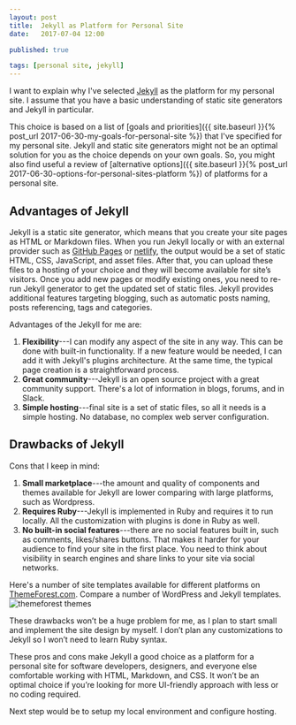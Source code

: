 ```yaml
---
layout: post
title:  Jekyll as Platform for Personal Site
date:   2017-07-04 12:00

published: true

tags: [personal site, jekyll]
---
```


I want to explain why I've selected [Jekyll](https://jekyllrb.com/) as the platform for my personal site. I assume that you have a basic understanding of static site generators and Jekyll in particular.

This choice is based on a list of [goals and priorities]({{ site.baseurl }}{% post_url 2017-06-30-my-goals-for-personal-site %}) that I've specified for my personal site. Jekyll and static site generators might not be an optimal solution for you as the choice depends on your own goals. So, you might also find useful a review of [alternative options]({{ site.baseurl }}{% post_url 2017-06-30-options-for-personal-sites-platform %}) of platforms for a personal site.

## Advantages of Jekyll
Jekyll is a static site generator, which means that you create your site pages as HTML or Markdown files. When you run Jekyll locally or with an external provider such as [GitHub Pages](https://pages.github.com/) or [netlify](https://www.netlify.com), the output would be a set of static HTML, CSS, JavaScript, and asset files. After that, you can upload these files to a hosting of your choice and they will become available for site’s visitors. Once you add new pages or modify existing ones, you need to re-run Jekyll generator to get the updated set of static files. Jekyll provides additional features targeting blogging, such as automatic posts naming, posts referencing, tags and categories.

Advantages of the Jekyll for me are:
1.	**Flexibility**---I can modify any aspect of the site in any way. This can be done with built-in functionality. If a new feature would be needed, I can add it with Jekyll's plugins architecture. At the same time, the typical page creation is a straightforward process.
2.	**Great community**---Jekyll is an open source project with a great community support. There's a lot of information in blogs, forums, and in Slack.
3.	**Simple hosting**---final site is a set of static files, so all it needs is a simple hosting. No database, no complex web server configuration.

## Drawbacks of Jekyll
Cons that I keep in mind:
1.	**Small marketplace**---the amount and quality of components and themes available for Jekyll are lower comparing with large platforms, such as Wordpress.
2.	**Requires Ruby**---Jekyll is implemented in Ruby and requires it to run locally. All the customization with plugins is done in Ruby as well.
3.	**No built-in social features**---there are no social features built in, such as comments, likes/shares buttons. That makes it harder for your audience to find your site in the first place. You need to think about visibility in search engines and share links to your site via social networks.

Here's a number of site templates available for different platforms on [ThemeForest.com](https://themeforest.net/category/all). Compare a number of WordPress and Jekyll templates.
![themeforest themes]({{site.baseurl}}\assets\jekyll-themes-on-themeforest.png)

These drawbacks won’t be a huge problem for me, as I plan to start small and implement the site design by myself. I don’t plan any customizations to Jekyll so I won’t need to learn Ruby syntax.

These pros and cons make Jekyll a good choice as a platform for a personal site for software developers, designers, and everyone else comfortable working with HTML, Markdown, and CSS. It won’t be an optimal choice if you’re looking for more UI-friendly approach with less or no coding required.


Next step would be to setup my local environment and configure hosting.